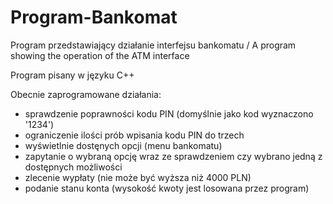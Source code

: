 # Program-Bankomat
Program przedstawiający działanie interfejsu bankomatu / A program showing the operation of the ATM interface

Program pisany w języku C++

Obecnie zaprogramowane działania:
- sprawdzenie poprawności kodu PIN (domyślnie jako kod wyznaczono '1234')
- ograniczenie ilości prób wpisania kodu PIN do trzech
- wyświetlnie dostęnych opcji (menu bankomatu)
- zapytanie o wybraną opcję wraz ze sprawdzeniem czy wybrano jedną z dostępnych możliwości
- zlecenie wypłaty (nie może być wyższa niż 4000 PLN)
- podanie stanu konta (wysokość kwoty jest losowana przez program)
